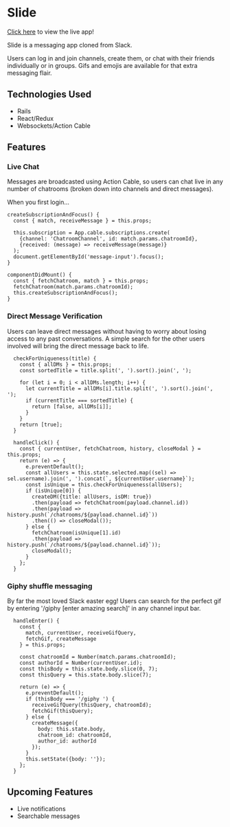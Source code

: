 # Slide

[Click here](https://slide-chat-app.herokuapp.com/#/) to view the live app!

Slide is a messaging app cloned from Slack.

Users can log in and join channels, create them, or chat with their friends individually or in groups.
Gifs and emojis are available for that extra messaging flair.

## Technologies Used

* Rails
* React/Redux
* Websockets/Action Cable

## Features

### Live Chat
Messages are broadcasted using Action Cable, so users can chat live in any number of chatrooms (broken down into channels and direct messages).

 When you first login...

 ```
 createSubscriptionAndFocus() {
   const { match, receiveMessage } = this.props;

   this.subscription = App.cable.subscriptions.create(
     {channel: 'ChatroomChannel', id: match.params.chatroomId},
     {received: (message) => receiveMessage(message)}
   );
   document.getElementById('message-input').focus();
 }

 componentDidMount() {
   const { fetchChatroom, match } = this.props;
   fetchChatroom(match.params.chatroomId);
   this.createSubscriptionAndFocus();
 }
 ```

### Direct Message Verification
Users can leave direct messages without having to worry about losing access to any past conversations. A simple search for the other users involved will bring the direct message back to life.

```
  checkForUniqueness(title) {
    const { allDMs } = this.props;
    const sortedTitle = title.split(', ').sort().join(', ');

    for (let i = 0; i < allDMs.length; i++) {
      let currentTitle = allDMs[i].title.split(', ').sort().join(', ');
      if (currentTitle === sortedTitle) {
        return [false, allDMs[i]];
      }
    }
    return [true];
  }

  handleClick() {
    const { currentUser, fetchChatroom, history, closeModal } = this.props;
    return (e) => {
      e.preventDefault();
      const allUsers = this.state.selected.map((sel) => sel.username).join(', ').concat(`, ${currentUser.username}`);
      const isUnique = this.checkForUniqueness(allUsers);
      if (isUnique[0]) {
        createDM({title: allUsers, isDM: true})
        .then(payload => fetchChatroom(payload.channel.id))
        .then(payload => history.push(`/chatrooms/${payload.channel.id}`))
        .then(() => closeModal());
      } else {
        fetchChatroom(isUnique[1].id)
        .then(payload => history.push(`/chatrooms/${payload.channel.id}`));
        closeModal();
      }
    };
  }
  ```

### Giphy shuffle messaging
By far the most loved Slack easter egg! Users can search for the perfect gif by entering '/giphy [enter amazing search]' in any channel input bar.

```
  handleEnter() {
    const {
      match, currentUser, receiveGifQuery,
      fetchGif, createMessage
    } = this.props;

    const chatroomId = Number(match.params.chatroomId);
    const authorId = Number(currentUser.id);
    const thisBody = this.state.body.slice(0, 7);
    const thisQuery = this.state.body.slice(7);

    return (e) => {
      e.preventDefault();
      if (thisBody === '/giphy ') {
        receiveGifQuery(thisQuery, chatroomId);
        fetchGif(thisQuery);
      } else {
        createMessage({
          body: this.state.body,
          chatroom_id: chatroomId,
          author_id: authorId
        });
      }
      this.setState({body: ''});
    };
  }
```

## Upcoming Features

* Live notifications
* Searchable messages

